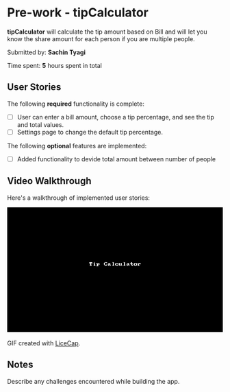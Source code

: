 # Pre-work - tipCalculator

**tipCalculator** will calculate the tip amount based on Bill and will let you know the share amount for each person if you are multiple people.

Submitted by: **Sachin Tyagi**

Time spent: **5** hours spent in total

## User Stories

The following **required** functionality is complete:

* [ ] User can enter a bill amount, choose a tip percentage, and see the tip and total values.
* [ ] Settings page to change the default tip percentage.

The following **optional** features are implemented:
* [ ] Added functionality to devide total amount between number of people

## Video Walkthrough 

Here's a walkthrough of implemented user stories:

<img src='tipCal.gif' title='Video Walkthrough' width='' alt='Video Walkthrough' />

GIF created with [LiceCap](http://www.cockos.com/licecap/).

## Notes

Describe any challenges encountered while building the app.

